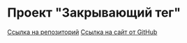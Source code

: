 # Проект "Закрывающий тег"

[Ссылка на репозиторий](https://github.com/Brumak94/zakrivayuschiy-teg-f.git)
[Ссылка на сайт от GitHub](https://brumak94.github.io/zakrivayuschiy-teg-f/)